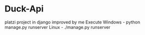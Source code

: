 # Duck-Api
platzi project in django improved by me
Execute
Windows - python manage.py runserver <port>
Linux - ./manage.py runserver <port>
